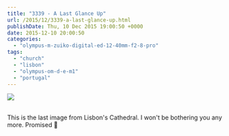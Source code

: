 ```yaml
---
title: "3339 - A Last Glance Up"
url: /2015/12/3339-a-last-glance-up.html
publishDate: Thu, 10 Dec 2015 19:00:50 +0000
date: 2015-12-10 20:00:50
categories: 
  - "olympus-m-zuiko-digital-ed-12-40mm-f2-8-pro"
tags: 
  - "church"
  - "lisbon"
  - "olympus-om-d-e-m1"
  - "portugal"
---
```

<div class="container">
<div class="center"><a target="_blank" href="https://d25zfm9zpd7gm5.cloudfront.net/1200x1200/2015/20150903_113415_lr.jpg"><img class="webfeedsFeaturedVisual" src="https://d25zfm9zpd7gm5.cloudfront.net/0600x0600/2015/20150903_113415_lr.jpg" /></a></div>
</div>
<br />

This is the last image from Lisbon's Cathedral. I won't be bothering you any more. Promised 🙂
